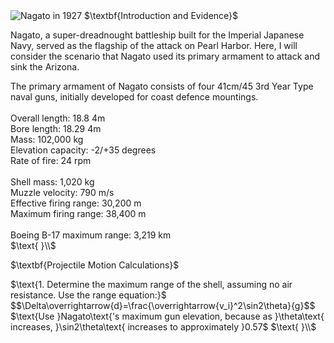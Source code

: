 <html>
<head>
<title>CSI Project - Main</title>
<script type="text/x-mathjax-config">
  MathJax.Hub.Config({tex2jax: {inlineMath: [['$','$'], ['\\(','\\)']]}});
</script>
<script type="text/javascript" async
  src="https://cdn.mathjax.org/mathjax/latest/MathJax.js?config=TeX-AMS_CHTML">
</script>
</head>
<body>
<img src="https://upload.wikimedia.org/wikipedia/commons/b/b9/Nagato05cropped.jpg" alt="Nagato in 1927">
$\textbf{Introduction and Evidence}$
<p>
Nagato, a super-dreadnought battleship built for the Imperial Japanese Navy, served as the flagship of the attack on Pearl Harbor. Here, I will consider the scenario that Nagato used its primary armament to attack and sink the Arizona.
</p>
<p>
The primary armament of Nagato consists of four 41cm/45 3rd Year Type naval guns, initially developed for coast defence mountings.<br><br>
Overall length: 18.8 4m<br>
Bore length: 18.29 4m<br>
Mass: 102,000 kg<br>
Elevation capacity: -2/+35 degrees<br>
Rate of fire: 24 rpm<br><br>
Shell mass: 1,020 kg<br>
Muzzle velocity: 790 m/s<br>
Effective firing range: 30,200 m<br>
Maximum firing range: 38,400 m<br><br>
Boeing B-17 maximum range: 3,219 km<br>
$\text{ }\\$
</p>
$\textbf{Projectile Motion Calculations}$
<p>
$\text{1. Determine the maximum range of the shell, assuming no air resistance. Use the range equation:}$
$$\Delta\overrightarrow{d}=\frac{\overrightarrow{v_i}^2\sin2\theta}{g}$$
$\text{Use }Nagato\text{'s maximum gun elevation, because as }\theta\text{ increases, }\sin2\theta\text{ increases to approximately }0.57$
$\text{ }\\$
</p>
</body>
</html>
